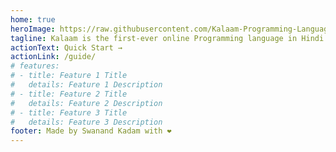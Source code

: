 ```yaml
---
home: true
heroImage: https://raw.githubusercontent.com/Kalaam-Programming-Language/Kalaam/master/src/assets/Logo.png
tagline: Kalaam is the first-ever online Programming language in Hindi
actionText: Quick Start →
actionLink: /guide/
# features:
# - title: Feature 1 Title
#   details: Feature 1 Description
# - title: Feature 2 Title
#   details: Feature 2 Description
# - title: Feature 3 Title
#   details: Feature 3 Description
footer: Made by Swanand Kadam with ❤️
---
```

